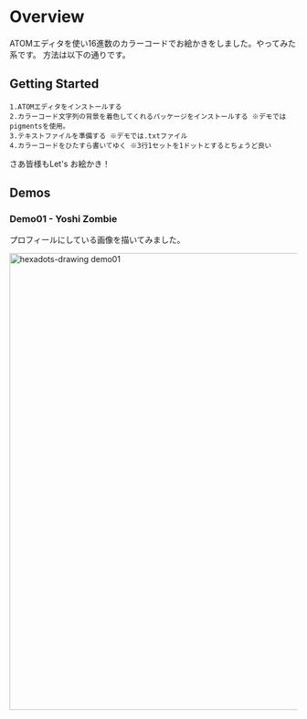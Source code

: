 # Overview
ATOMエディタを使い16進数のカラーコードでお絵かきをしました。やってみた系です。
方法は以下の通りです。

## Getting Started
```
1.ATOMエディタをインストールする
2.カラーコード文字列の背景を着色してくれるパッケージをインストールする ※デモではpigmentsを使用。
3.テキストファイルを準備する ※デモでは.txtファイル
4.カラーコードをひたすら書いてゆく ※3行1セットを1ドットとするとちょうど良い
```

さあ皆様もLet's お絵かき！

## Demos
### Demo01 - Yoshi Zombie
プロフィールにしている画像を描いてみました。  

<img src="https://github.com/sumi37/hexadots-drawing-with-text-editor/blob/master/src/images/drawing_01.png" width="800px" alt="hexadots-drawing demo01">
